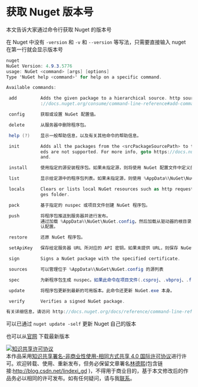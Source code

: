 # 获取 Nuget 版本号

本文告诉大家通过命令行获取 Nuget 的版本号

<!--more-->
<!-- 标签：nuget -->

在 Nuget 中没有 `-version` 和 `-v` 和 `--version` 等写法，只需要直接输入 nuget 在第一行就会显示版本号

```csharp
nuget
NuGet Version: 4.9.3.5776
usage: NuGet <command> [args] [options]
Type 'NuGet help <command>' for help on a specific command.

Available commands:

 add         Adds the given package to a hierarchical source. http sources are not supported. For more info, goto https
             ://docs.nuget.org/consume/command-line-reference#add-command.

 config      获取或设置 NuGet 配置值。

 delete      从服务器中删除程序包。

 help (?)    显示一般帮助信息，以及有关其他命令的帮助信息。

 init        Adds all the packages from the <srcPackageSourcePath> to the hierarchical <destPackageSourcePath>. http fe
             eds are not supported. For more info, goto https://docs.nuget.org/consume/command-line-reference#init-comm
             and.

 install     使用指定的源安装程序包。如果未指定源，则将使用 NuGet 配置文件中定义的所有源。如果配置文件未指定源，则使用默认的 NuGet 源。

 list        显示给定源中的程序包列表。如果未指定源，则使用 %AppData%\NuGet\NuGet.config 中定义的所有源。如果 NuGet.config 未指定源，则使用默认 NuGet 源。

 locals      Clears or lists local NuGet resources such as http requests cache, temp cache or machine-wide global packa
             ges folder.

 pack        基于指定的 nuspec 或项目文件创建 NuGet 程序包。

 push        将程序包推送到服务器并进行发布。
             通过加载 %AppData%\NuGet\NuGet.config，然后加载从驱动器的根目录开始到当前目录为止的任何 nuget.config 或 .nuget\nuget.config 来获取 NuGet 的默
             认配置。

 restore     还原 NuGet 程序包。

 setApiKey   保存给定服务器 URL 所对应的 API 密钥。如果未提供 URL，则保存 NuGet 库的 API 密钥。

 sign        Signs a NuGet package with the specified certificate.

 sources     可以管理位于 %AppData%\NuGet\NuGet.config 的源列表

 spec        为新程序包生成 nuspec。如果此命令在项目文件(.csproj、.vbproj、.fsproj)所在的文件夹中运行，则它将创建已标记 化的 nuspec 文件。

 update      将程序包更新到最新的可用版本。此命令还更新 NuGet.exe 本身。

 verify      Verifies a signed NuGet package.

有关详细信息，请访问 http://docs.nuget.org/docs/reference/command-line-reference
```

可以已通过 `nuget update -self` 更新 Nuget 自己的版本

也可以从[官网](https://www.nuget.org/downloads) 下载最新版本

<a rel="license" href="http://creativecommons.org/licenses/by-nc-sa/4.0/"><img alt="知识共享许可协议" style="border-width:0" src="https://licensebuttons.net/l/by-nc-sa/4.0/88x31.png" /></a><br />本作品采用<a rel="license" href="http://creativecommons.org/licenses/by-nc-sa/4.0/">知识共享署名-非商业性使用-相同方式共享 4.0 国际许可协议</a>进行许可。欢迎转载、使用、重新发布，但务必保留文章署名[林德熙](http://blog.csdn.net/lindexi_gd)(包含链接:http://blog.csdn.net/lindexi_gd )，不得用于商业目的，基于本文修改后的作品务必以相同的许可发布。如有任何疑问，请与我[联系](mailto:lindexi_gd@163.com)。 

